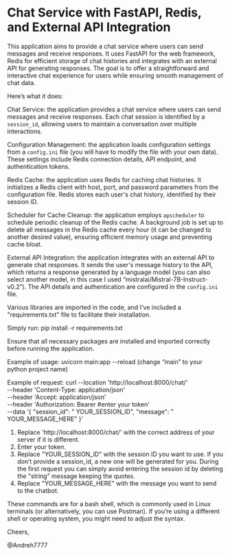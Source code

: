 # Chat Service with FastAPI, Redis, and External API Integration

This application aims to provide a chat service where users can send messages and receive responses.
It uses FastAPI for the web framework, Redis for efficient storage of chat histories and integrates 
with an external API for generating responses. The goal is to offer a straightforward and interactive 
chat experience for users while ensuring smooth management of chat data.

Here’s what it does:

Chat Service:
the application provides a chat service where users can send messages and receive responses.
Each chat session is identified by a `session_id`, allowing users to maintain a conversation over multiple interactions.

Configuration Management:
the application loads configuration settings from a `config.ini` file 
(you will have to modify the file with your own data). These settings include Redis connection details,
API endpoint, and authentication tokens.

Redis Cache:
the application uses Redis for caching chat histories. It initializes a Redis client with host,
port, and password parameters from the configuration file. Redis stores each user's chat history,
identified by their session ID.

Scheduler for Cache Cleanup:
the application employs `apscheduler` to schedule periodic cleanup of the 
Redis cache. A background job is set up to delete all messages in the Redis cache every hour 
(it can be changed to another desired value), ensuring efficient memory usage and preventing cache bloat.

External API Integration:
the application integrates with an external API to generate chat responses.
It sends the user's message history to the API, which returns a response generated by a language model
(you can also select another model, in this case I used “mistralai/Mistral-7B-Instruct-v0.2”). 
The API details and authentication are configured in the `config.ini` file.

Various libraries are imported in the code, and I've included a "requirements.txt" file to facilitate 
their installation. 

Simply run: pip install -r requirements.txt

Ensure that all necessary packages are installed and imported correctly before running the application.

Example of usage:
uvicorn main:app --reload
(change “main” to your python project name)

Example of request:
curl --location 'http://localhost:8000/chat/' \
--header 'Content-Type: application/json' \
--header 'Accept: application/json' \
--header 'Authorization: Bearer #enter your token' \
--data '{
    "session_id": " YOUR_SESSION_ID",
    "message": " YOUR_MESSAGE_HERE"
  }'
  
1.	Replace 'http://localhost:8000/chat/' with the correct address of your server if it is different.
2.	Enter your token.
3.	Replace "YOUR_SESSION_ID" with the session ID you want to use. If you don’t provide a session_id, 
    a new one will be generated for you. During the first request you can simply avoid entering the 
	session id by deleting the "string" message keeping the quotes.
4.	Replace "YOUR_MESSAGE_HERE" with the message you want to send to the chatbot. 

These commands are for a bash shell, which is commonly used in Linux terminals (or alternatively, you can use 
Postman). If you’re using a different shell or operating system, you might need to adjust the syntax. 

Cheers,

@Andreh7777
